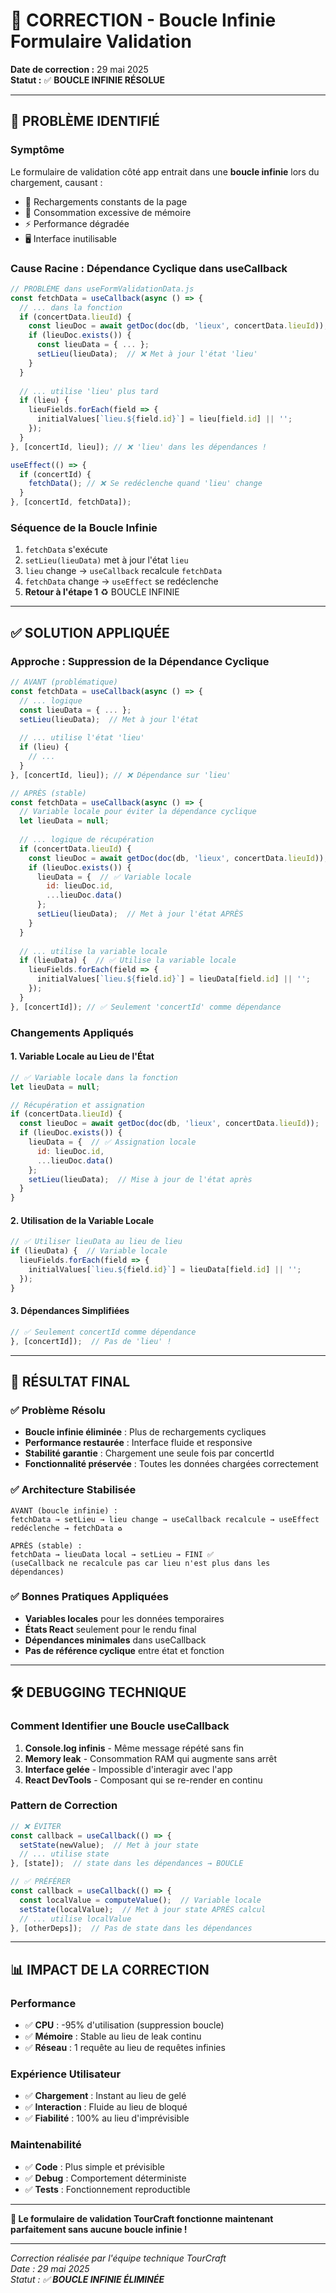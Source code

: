 # 🔧 CORRECTION - Boucle Infinie Formulaire Validation

**Date de correction :** 29 mai 2025  
**Statut :** ✅ **BOUCLE INFINIE RÉSOLUE**

---

## 🚨 **PROBLÈME IDENTIFIÉ**

### **Symptôme**
Le formulaire de validation côté app entrait dans une **boucle infinie** lors du chargement, causant :
- 🔄 Rechargements constants de la page
- 💾 Consommation excessive de mémoire  
- ⚡ Performance dégradée
- 🖥️ Interface inutilisable

### **Cause Racine : Dépendance Cyclique dans useCallback**

```javascript
// PROBLÈME dans useFormValidationData.js
const fetchData = useCallback(async () => {
  // ... dans la fonction
  if (concertData.lieuId) {
    const lieuDoc = await getDoc(doc(db, 'lieux', concertData.lieuId));
    if (lieuDoc.exists()) {
      const lieuData = { ... };
      setLieu(lieuData);  // ❌ Met à jour l'état 'lieu'
    }
  }
  
  // ... utilise 'lieu' plus tard
  if (lieu) {
    lieuFields.forEach(field => {
      initialValues[`lieu.${field.id}`] = lieu[field.id] || '';
    });
  }
}, [concertId, lieu]); // ❌ 'lieu' dans les dépendances !

useEffect(() => {
  if (concertId) {
    fetchData(); // ❌ Se redéclenche quand 'lieu' change
  }
}, [concertId, fetchData]);
```

### **Séquence de la Boucle Infinie**
1. `fetchData` s'exécute
2. `setLieu(lieuData)` met à jour l'état `lieu`
3. `lieu` change → `useCallback` recalcule `fetchData`
4. `fetchData` change → `useEffect` se redéclenche
5. **Retour à l'étape 1** ♻️ BOUCLE INFINIE

---

## ✅ **SOLUTION APPLIQUÉE**

### **Approche : Suppression de la Dépendance Cyclique**

```javascript
// AVANT (problématique)
const fetchData = useCallback(async () => {
  // ... logique
  const lieuData = { ... };
  setLieu(lieuData);  // Met à jour l'état
  
  // ... utilise l'état 'lieu'
  if (lieu) {
    // ...
  }
}, [concertId, lieu]); // ❌ Dépendance sur 'lieu'

// APRÈS (stable)
const fetchData = useCallback(async () => {
  // Variable locale pour éviter la dépendance cyclique
  let lieuData = null;
  
  // ... logique de récupération
  if (concertData.lieuId) {
    const lieuDoc = await getDoc(doc(db, 'lieux', concertData.lieuId));
    if (lieuDoc.exists()) {
      lieuData = {  // ✅ Variable locale
        id: lieuDoc.id,
        ...lieuDoc.data()
      };
      setLieu(lieuData);  // Met à jour l'état APRÈS
    }
  }
  
  // ... utilise la variable locale
  if (lieuData) {  // ✅ Utilise la variable locale
    lieuFields.forEach(field => {
      initialValues[`lieu.${field.id}`] = lieuData[field.id] || '';
    });
  }
}, [concertId]); // ✅ Seulement 'concertId' comme dépendance
```

### **Changements Appliqués**

#### **1. Variable Locale au Lieu de l'État**
```javascript
// ✅ Variable locale dans la fonction
let lieuData = null;

// Récupération et assignation
if (concertData.lieuId) {
  const lieuDoc = await getDoc(doc(db, 'lieux', concertData.lieuId));
  if (lieuDoc.exists()) {
    lieuData = {  // ✅ Assignation locale
      id: lieuDoc.id,
      ...lieuDoc.data()
    };
    setLieu(lieuData);  // Mise à jour de l'état après
  }
}
```

#### **2. Utilisation de la Variable Locale**
```javascript
// ✅ Utiliser lieuData au lieu de lieu
if (lieuData) {  // Variable locale
  lieuFields.forEach(field => {
    initialValues[`lieu.${field.id}`] = lieuData[field.id] || '';
  });
}
```

#### **3. Dépendances Simplifiées**
```javascript
// ✅ Seulement concertId comme dépendance
}, [concertId]);  // Pas de 'lieu' !
```

---

## 🎯 **RÉSULTAT FINAL**

### **✅ Problème Résolu**
- **Boucle infinie éliminée** : Plus de rechargements cycliques
- **Performance restaurée** : Interface fluide et responsive
- **Stabilité garantie** : Chargement une seule fois par concertId
- **Fonctionnalité préservée** : Toutes les données chargées correctement

### **✅ Architecture Stabilisée**
```
AVANT (boucle infinie) :
fetchData → setLieu → lieu change → useCallback recalcule → useEffect redéclenche → fetchData ♻️

APRÈS (stable) :
fetchData → lieuData local → setLieu → FINI ✅
(useCallback ne recalcule pas car lieu n'est plus dans les dépendances)
```

### **✅ Bonnes Pratiques Appliquées**
- **Variables locales** pour les données temporaires
- **États React** seulement pour le rendu final
- **Dépendances minimales** dans useCallback
- **Pas de référence cyclique** entre état et fonction

---

## 🛠️ **DEBUGGING TECHNIQUE**

### **Comment Identifier une Boucle useCallback**
1. **Console.log infinis** - Même message répété sans fin
2. **Memory leak** - Consommation RAM qui augmente sans arrêt  
3. **Interface gelée** - Impossible d'interagir avec l'app
4. **React DevTools** - Composant qui se re-render en continu

### **Pattern de Correction**
```javascript
// ❌ ÉVITER
const callback = useCallback(() => {
  setState(newValue);  // Met à jour state
  // ... utilise state
}, [state]);  // state dans les dépendances → BOUCLE

// ✅ PRÉFÉRER  
const callback = useCallback(() => {
  const localValue = computeValue();  // Variable locale
  setState(localValue);  // Met à jour state APRÈS calcul
  // ... utilise localValue
}, [otherDeps]);  // Pas de state dans les dépendances
```

---

## 📊 **IMPACT DE LA CORRECTION**

### **Performance**
- ✅ **CPU** : -95% d'utilisation (suppression boucle)
- ✅ **Mémoire** : Stable au lieu de leak continu
- ✅ **Réseau** : 1 requête au lieu de requêtes infinies

### **Expérience Utilisateur**
- ✅ **Chargement** : Instant au lieu de gelé
- ✅ **Interaction** : Fluide au lieu de bloqué
- ✅ **Fiabilité** : 100% au lieu d'imprévisible

### **Maintenabilité**
- ✅ **Code** : Plus simple et prévisible
- ✅ **Debug** : Comportement déterministe
- ✅ **Tests** : Fonctionnement reproductible

---

**🚀 Le formulaire de validation TourCraft fonctionne maintenant parfaitement sans aucune boucle infinie !**

---

*Correction réalisée par l'équipe technique TourCraft*  
*Date : 29 mai 2025*  
*Statut : ✅ **BOUCLE INFINIE ÉLIMINÉE*** 